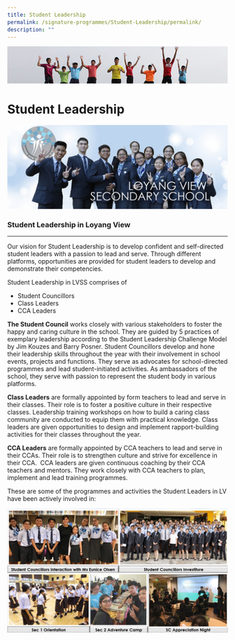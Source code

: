 ```yaml
---
title: Student Leadership
permalink: /signature-programmes/Student-Leadership/permalink/
description: ""
---
```

![](/images/Banner.jpg)

Student Leadership
==================

![](/images/StudentLbanner.png)

### Student Leadership in Loyang View
---------------------------------

Our vision for Student Leadership is to develop confident and self-directed student leaders with a passion to lead and serve. Through different platforms, opportunities are provided for student leaders to develop and demonstrate their competencies.    

Student Leadership in LVSS comprises of

*   Student Councillors
*   Class Leaders
*   CCA Leaders

**The Student Council** works closely with various stakeholders to foster the happy and caring culture in the school. They are guided by 5 practices of exemplary leadership according to the Student Leadership Challenge Model by Jim Kouzes and Barry Posner. Student Councillors develop and hone their leadership skills throughout the year with their involvement in school events, projects and functions. They serve as advocates for school-directed programmes and lead student-initiated activities. As ambassadors of the school, they serve with passion to represent the student body in various platforms.

**Class Leaders** are formally appointed by form teachers to lead and serve in their classes. Their role is to foster a positive culture in their respective classes. Leadership training workshops on how to build a caring class community are conducted to equip them with practical knowledge. Class leaders are given opportunities to design and implement rapport-building activities for their classes throughout the year.

**CCA Leaders** are formally appointed by CCA teachers to lead and serve in their CCAs. Their role is to strengthen culture and strive for excellence in their CCA.  CCA leaders are given continuous coaching by their CCA teachers and mentors. They work closely with CCA teachers to plan, implement and lead training programmes.

These are some of the programmes and activities the Student Leaders in LV have been actively involved in:

![](/images/Student%20Leadership.jpeg)